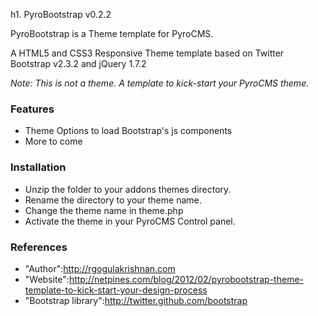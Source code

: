 h1. PyroBootstrap v0.2.2

PyroBootstrap is a Theme template for PyroCMS.

A HTML5 and CSS3 Responsive Theme template based on Twitter Bootstrap v2.3.2 and jQuery 1.7.2

*Note: This is not a theme. A template to kick-start your PyroCMS theme.*

### Features

* Theme Options to load Bootstrap's js components
* More to come

### Installation

* Unzip the folder to your addons themes directory.
* Rename the directory to your theme name.
* Change the theme name in theme.php
* Activate the theme in your PyroCMS Control panel.

### References

* "Author":http://rgogulakrishnan.com
* "Website":http://netpines.com/blog/2012/02/pyrobootstrap-theme-template-to-kick-start-your-design-process
* "Bootstrap library":http://twitter.github.com/bootstrap
